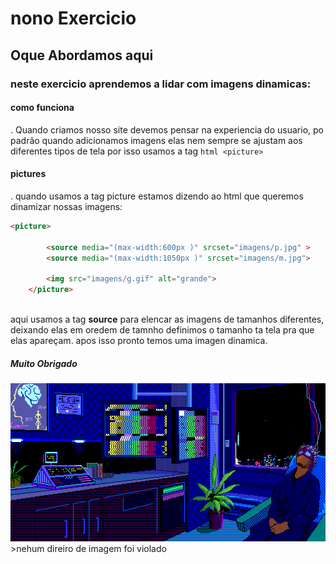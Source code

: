 # nono Exercicio

## Oque Abordamos aqui

### neste exercicio aprendemos a lidar com imagens dinamicas:

#### como funciona
. Quando criamos nosso site devemos pensar na experiencia do usuario, po padrão quando adicionamos imagens elas nem sempre se ajustam aos diferentes tipos de tela por isso usamos a tag ```html <picture>```
#### pictures
. quando usamos a tag picture estamos dizendo ao html que queremos dinamizar nossas imagens:

```html
<picture>   
     
        <source media="(max-width:600px )" srcset="imagens/p.jpg" >
        <source media="(max-width:1050px )" srcset="imagens/m.jpg">

        <img src="imagens/g.gif" alt="grande">
    </picture>
    
```

aqui usamos a tag <strong>source</strong> para elencar as imagens de tamanhos diferentes, deixando elas em oredem de tamnho definimos o tamanho ta tela pra que elas apareçam.
apos isso pronto temos uma imagen dinamica.


##### Muito Obrigado
<img src="imagens/g.gif"  alt="favicon">
>nehum direiro de imagem foi violado
